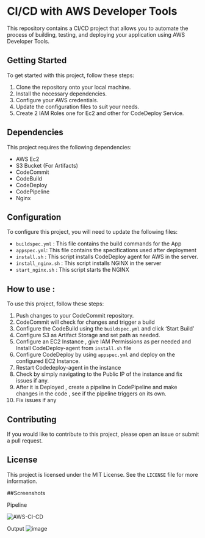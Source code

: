 # CI/CD with AWS Developer Tools

This repository contains a CI/CD project that allows you to automate the process of building, testing, and deploying your application using AWS Developer Tools.

## Getting Started

To get started with this project, follow these steps:

1. Clone the repository onto your local machine.
2. Install the necessary dependencies.
3. Configure your AWS credentials.
4. Update the configuration files to suit your needs.
5. Create 2 IAM Roles one for Ec2 and other for CodeDeploy Service.

## Dependencies

This project requires the following dependencies:

- AWS Ec2
- S3 Bucket (For Artifacts)
- CodeCommit
- CodeBuild
- CodeDeploy
- CodePipeline
- Nginx

## Configuration

To configure this project, you will need to update the following files:

- `buildspec.yml` : This file contains the build commands for the App
- `appspec.yml`: This file contains the specifications used after deployment
- `install.sh` : This script installs CodeDeploy agent for AWS in the server.
- `install_nginx.sh` : This script installs NGINX in the server
- `start_nginx.sh` : This script starts the NGINX

## How to use :

To use this project, follow these steps:

1. Push changes to your CodeCommit repository.
2. CodeCommit will check for changes and trigger a build
3. Configure the CodeBuild using the `buildspec.yml` and click ‘Start Build’
4. Configure S3 as Artifact Storage and set path as needed.
5. Configure an EC2 Instance , give IAM Permissions as per needed and Install CodeDeploy-agent from `install.sh` file
6. Configure CodeDeploy by using `appspec.yml` and deploy on the configured EC2 Instance.
7. Restart Codedeploy-agent in the instance
8. Check by simply navigating to the Public IP of the instance and fix issues if any.
9. After it is Deployed , create a pipeline in CodePipeline and make changes in the code , see if the pipeline triggers on its own.
10. Fix issues if any

## Contributing

If you would like to contribute to this project, please open an issue or submit a pull request.

## License

This project is licensed under the MIT License. See the `LICENSE` file for more information.


##Screenshots

Pipeline

![AWS-CI-CD](https://github.com/Ab-D-ev/CI-CD-with-AWS-Developer-Tools/assets/88940690/d49e0565-8771-44e4-8d14-8110e901a607)

Output 
![image](https://github.com/Ab-D-ev/CI-CD-with-AWS-Developer-Tools/assets/88940690/00447446-1f8e-4856-be31-4a85d1cc1ecc)

